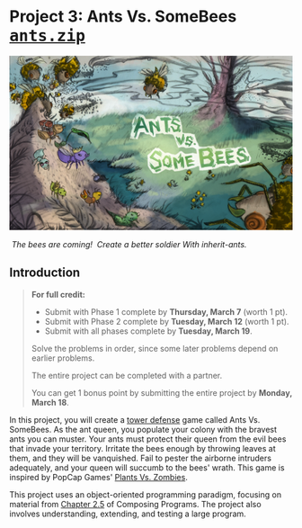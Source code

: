 # Project 3: Ants Vs. SomeBees <kbd>[ants.zip](./ants.zip)</kbd>

![splash](./splash.png)

​                                                                                                       *The bees are coming!*
​                                                                                                      *Create a better soldier*
​                                                                                                          *With inherit-ants.*

## Introduction

> **For full credit:**
>
> - Submit with Phase 1 complete by **Thursday, March 7** (worth 1 pt).
> - Submit with Phase 2 complete by **Tuesday, March 12** (worth 1 pt).
> - Submit with all phases complete by **Tuesday, March 19**.
>
> Solve the problems in order, since some later problems depend on earlier problems.
>
> The entire project can be completed with a partner.
>
> You can get 1 bonus point by submitting the entire project by **Monday, March 18**.

In this project, you will create a [tower defense](https://web.archive.org/web/20240601061440/https://secure.wikimedia.org/wikipedia/en/wiki/Tower_defense) game called Ants Vs. SomeBees. As the ant queen, you populate your colony with the bravest ants you can muster. Your ants must protect their queen from the evil bees that invade your territory. Irritate the bees enough by throwing leaves at them, and they will be vanquished. Fail to pester the airborne intruders adequately, and your queen will succumb to the bees' wrath. This game is inspired by PopCap Games' [Plants Vs. Zombies](https://web.archive.org/web/20240601061440/https://www.ea.com/studios/popcap/plants-vs-zombies).

This project uses an object-oriented programming paradigm, focusing on material from [Chapter 2.5](https://web.archive.org/web/20240601061440/https://www.composingprograms.com/pages/25-object-oriented-programming.html) of Composing Programs. The project also involves understanding, extending, and testing a large program.
